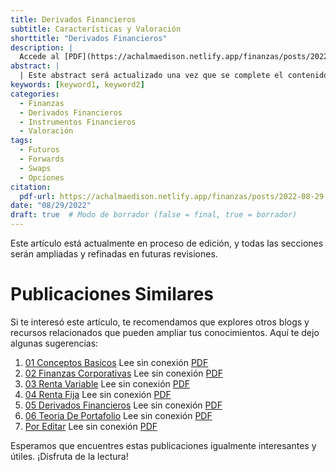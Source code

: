 ```yaml
---
title: Derivados Financieros
subtitle: Características y Valoración
shorttitle: "Derivados Financieros"
description: |
  Accede al [PDF](https://achalmaedison.netlify.app/finanzas/posts/2022-08-29-05-derivados-financieros/index.pdf) completo aquí.
abstract: |
  | Este abstract será actualizado una vez que se complete el contenido final del artículo.
keywords: [keyword1, keyword2]
categories:
  - Finanzas
  - Derivados Financieros
  - Instrumentos Financieros
  - Valoración
tags:
  - Futuros
  - Forwards
  - Swaps
  - Opciones
citation:
  pdf-url: https://achalmaedison.netlify.app/finanzas/posts/2022-08-29-05-derivados-financieros/index.pdf
date: "08/29/2022"
draft: true  # Modo de borrador (false = final, true = borrador)
---
```










Este artículo está actualmente en proceso de edición, y todas las secciones serán ampliadas y refinadas en futuras revisiones.


# Publicaciones Similares

Si te interesó este artículo, te recomendamos que explores otros blogs y recursos relacionados que pueden ampliar tus conocimientos. Aquí te dejo algunas sugerencias:


1. [01 Conceptos Basicos](https://achalmaedison.netlify.app/finanzas/posts/2022-08-01-01-conceptos-basicos) Lee sin conexión [PDF](https://achalmaedison.netlify.app/finanzas/posts/2022-08-01-01-conceptos-basicos/index.pdf)
2. [02 Finanzas Corporativas](https://achalmaedison.netlify.app/finanzas/posts/2022-08-08-02-finanzas-corporativas) Lee sin conexión [PDF](https://achalmaedison.netlify.app/finanzas/posts/2022-08-08-02-finanzas-corporativas/index.pdf)
3. [03 Renta Variable](https://achalmaedison.netlify.app/finanzas/posts/2022-08-15-03-renta-variable) Lee sin conexión [PDF](https://achalmaedison.netlify.app/finanzas/posts/2022-08-15-03-renta-variable/index.pdf)
4. [04 Renta Fija](https://achalmaedison.netlify.app/finanzas/posts/2022-08-22-04-renta-fija) Lee sin conexión [PDF](https://achalmaedison.netlify.app/finanzas/posts/2022-08-22-04-renta-fija/index.pdf)
5. [05 Derivados Financieros](https://achalmaedison.netlify.app/finanzas/posts/2022-08-29-05-derivados-financieros) Lee sin conexión [PDF](https://achalmaedison.netlify.app/finanzas/posts/2022-08-29-05-derivados-financieros/index.pdf)
6. [06 Teoria De Portafolio](https://achalmaedison.netlify.app/finanzas/posts/2022-09-05-06-teoria-de-portafolio) Lee sin conexión [PDF](https://achalmaedison.netlify.app/finanzas/posts/2022-09-05-06-teoria-de-portafolio/index.pdf)
7. [Por Editar](https://achalmaedison.netlify.app/finanzas/posts/2024-03-31-por-editar) Lee sin conexión [PDF](https://achalmaedison.netlify.app/finanzas/posts/2024-03-31-por-editar/index.pdf)


Esperamos que encuentres estas publicaciones igualmente interesantes y útiles. ¡Disfruta de la lectura!

